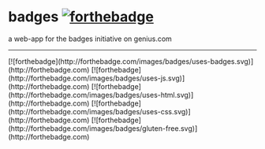 # badges [![forthebadge](http://forthebadge.com/images/badges/built-with-swag.svg)](http://forthebadge.com)
a web-app for the badges initiative on genius.com
<hr>
[![forthebadge](http://forthebadge.com/images/badges/uses-badges.svg)](http://forthebadge.com)
[![forthebadge](http://forthebadge.com/images/badges/uses-js.svg)](http://forthebadge.com)
[![forthebadge](http://forthebadge.com/images/badges/uses-html.svg)](http://forthebadge.com)
[![forthebadge](http://forthebadge.com/images/badges/uses-css.svg)](http://forthebadge.com)
[![forthebadge](http://forthebadge.com/images/badges/gluten-free.svg)](http://forthebadge.com)
